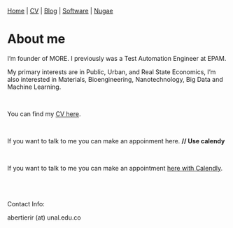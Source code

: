 
[Home](index.md) | [CV](documents/Andrea%20Bertieri%208D.pdf) | [Blog](index.md) | [Software](index.md) | [Nugae](index.md)


# About me

I’m founder of MORE. I previously was a Test Automation Engineer at EPAM.

My primary interests are in Public, Urban, and Real State Economics, I’m also interested in Materials, Bioengineering, Nanotechnology, Big Data and Machine Learning.

<br>

You can find my [CV here](documents/Andrea%20Bertieri%208D.pdf).

<br>

If you want to talk to me you can make an appoinment here. **// Use calendy**

<br>


If you want to talk to me you can make an appointment [here with Calendly](https://calendly.com/abertierir/30min).

<br>
<br>
<br>
Contact Info:

<i class="fa fa-home"></i> 

<i class="fa fa-envelope"></i> abertierir (at) unal.edu.co <br>

<br>
<br>
